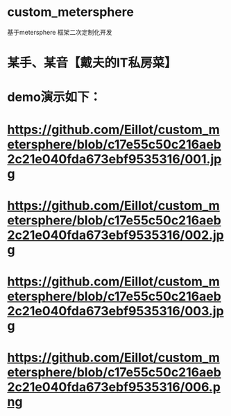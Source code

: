 # custom_metersphere
基于metersphere 框架二次定制化开发

# 某手、某音【戴夫的IT私房菜】

# demo演示如下：
# https://github.com/Eillot/custom_metersphere/blob/c17e55c50c216aeb2c21e040fda673ebf9535316/001.jpg
# https://github.com/Eillot/custom_metersphere/blob/c17e55c50c216aeb2c21e040fda673ebf9535316/002.jpg
# https://github.com/Eillot/custom_metersphere/blob/c17e55c50c216aeb2c21e040fda673ebf9535316/003.jpg
# https://github.com/Eillot/custom_metersphere/blob/c17e55c50c216aeb2c21e040fda673ebf9535316/006.png
